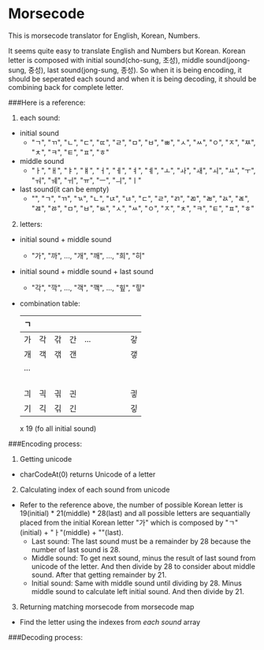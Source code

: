 # Morsecode
This is morsecode translator for English, Korean, Numbers.

It seems quite easy to translate English and Numbers but Korean. 
Korean letter is composed with initial sound(cho-sung, 초성), middle sound(joong-sung, 중성), last sound(jong-sung, 종성). So when it is being encoding, it should be seperated each sound and when it is being decoding, it should be combining back for complete letter. 

###Here is a reference:

1. each sound:
  * initial sound
    - "ㄱ", "ㄲ", "ㄴ", "ㄷ", "ㄸ", "ㄹ", "ㅁ", "ㅂ", "ㅃ", "ㅅ", "ㅆ", "ㅇ", "ㅈ", "ㅉ", "ㅊ", "ㅋ", "ㅌ", "ㅍ", "ㅎ"
  * middle sound
    - "ㅏ", "ㅐ", "ㅑ", "ㅒ", "ㅓ", "ㅔ", "ㅕ", "ㅖ", "ㅗ", "ㅘ", "ㅙ", "ㅚ", "ㅛ", "ㅜ", "ㅝ", "ㅞ", "ㅟ", "ㅠ", "ㅡ", "ㅢ", "ㅣ"
  * last sound(it can be empty)
    - "", "ㄱ", "ㄲ", "ㄳ", "ㄴ", "ㄵ", "ㄶ", "ㄷ", "ㄹ", "ㄺ", "ㄻ", "ㄼ", "ㄽ", "ㄾ", "ㄿ", "ㅀ", "ㅁ", "ㅂ", "ㅄ", "ㅅ", "ㅆ", "ㅇ", "ㅈ", "ㅊ", "ㅋ", "ㅌ", "ㅍ", "ㅎ"
 
2. letters:
  * initial sound + middle sound
    - "가", "까", ..., "개", "깨", ..., "희", "히"
  * initial sound + middle sound + last sound
    - "각", "깍", ..., "객", "깩", ..., "힢", "힣"
  * combination table:
    
    |ㄱ   |   |   |   |   |   |   |   |   |   |
    |---|---|---|---|---|---|---|---|---|---|
    |가   |각   |갂   |간   | ...  |   |   |   |   |갛   |
    |개   |객   |갞   |갠   |   |   |   |   |   |갷   |
    |...   |   |   |   |   |   |   |   |   |   |
    |   |   |   |   |   |   |   |   |   |   |
    |   |   |   |   |   |   |   |   |   |   |
    |   |   |   |   |   |   |   |   |   |   |
    |   |   |   |   |   |   |   |   |   |   |
    |긔   |긕   |긖   |긘   |   |   |   |   |   |긯   |
    |기   |긱   |긲   |긴   |   |   |   |   |   |깋   |
    x 19 (fo all initial sound)

###Encoding process:

1. Getting unicode
  * charCodeAt(0) returns Unicode of a letter
2. Calculating index of each sound from unicode
  * Refer to the reference above, the number of possible Korean letter is 19(initial) * 21(middle) * 28(last) and all possible letters are sequantially placed from the initial Korean letter "가" which is composed by "ㄱ"(initial) + "ㅏ"(middle) + ""(last). 
    * Last sound: The last sound must be a remainder by 28 because the number of last sound is 28.
    * Middle sound: To get next sound, minus the result of last sound from unicode of the letter. And then divide by 28 to consider about middle sound. After that getting remainder by 21.
    * Initial sound: Same with middle sound until dividing by 28. Minus middle sound to calculate left initial sound. And then divide by 21.
  
3. Returning matching morsecode from morsecode map
  * Find the letter using the indexes from *each sound* array

###Decoding process:
